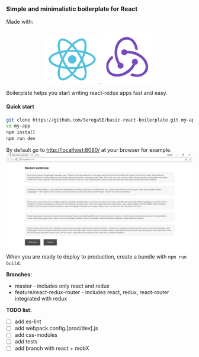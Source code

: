 ### Simple and minimalistic boilerplate for React
Made with:
<p align="center">
  <a href="https://github.com/facebook/react">
    <img alt="react logo" src="https://github.com/SeregaSE/basic-react-boilerplate/blob/master/docs/img/react.svg" width="144">
  </a>
  <a href="https://github.com/reactjs/redux">
      <img alt="redux logo" src="https://github.com/SeregaSE/basic-react-boilerplate/blob/master/docs/img/redux.svg" width="144">
   </a>
</p>

Boilerplate helps you start writing react-redux apps fast and easy.

#### Quick start
```sh
git clone https://github.com/SeregaSE/basic-react-boilerplate.git my-app
cd my-app
npm install
npm run dev
```
By default go to [http://localhost:8080/](http://localhost:8080/) at your browser for example.
![alt text](https://github.com/SeregaSE/basic-react-boilerplate/blob/master/docs/img/example.png "Example app screenshot")
When you are ready to deploy to production, create a bundle with `npm run build`.

**Branches:**
* master - includes only react and redux
* feature/react-redux-router - includes react, redux, react-router integrated with redux

**TODO list:**
- [ ] add es-lint
- [ ] add webpack.config.[prod/dev].js
- [ ] add css-modules
- [ ] add tests
- [ ] add branch with react + mobX